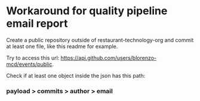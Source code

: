 # Workaround for quality pipeline email report

Create a public repository outside of restaurant-technology-org and commit at least one file, like this readme for example. 

Try to access this url:
https://api.github.com/users/blorenzo-mcd/events/public. 

Check if at least one object inside the json has this path:

### payload > commits > author > email